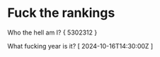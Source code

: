 # Fuck the rankings

Who the hell am I?
{ 5302312 }

What fucking year is it?
[ 2024-10-16T14:30:00Z ]
